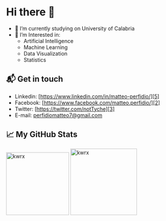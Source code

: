 # Hi there 👋
- 🔭 I’m currently studying on University of Calabria
- 💬 I’m Interested in:
  - Artificial Intelligence
  - Machine Learning
  - Data Visualization
  - Statistics

## 📬 Get in touch
- Linkedin: [https://www.linkedin.com/in/matteo-perfidio/][5]
- Facebook: [https://www.facebook.com/matteo.perfidio/][2]
- Twitter: [https://twitter.com/notTyche][3]
- E-mail: [perfidiomatteo7@gmail.com][4]


## &#x1f4c8; My GitHub Stats

<p>
  <img height="170em" src="https://github-readme-stats-kwrx.vercel.app/api?username=notTyche&show_icons=true&hide_border=true&include_all_commits=true&count_private=true&theme=dark" alt="kwrx" />
  <img height="180em" src="https://github-readme-stats-kwrx.vercel.app/api/top-langs/?username=notTyche,@bioagrisrls,@nefele-org&show_icons=true&hide_border=true&layout=compact&langs_count=10&hide=Makefile,BatchFile,Powershell,M4,Tex,Objective-C,PLpgSQL,TSQL,SQLPL,Shell,Hack,SCSS,Vue,HTML&theme=dark" alt="kwrx" />
</p>


[1]: https://github.com/nefele-org/nefele-desktop
[2]: https://www.facebook.com/matteo.perfidio/
[3]: https://twitter.com/notTyche
[4]: perfidiomatteo7@gmail.com
[5]: https://www.linkedin.com/in/matteo-perfidio-730420208/
